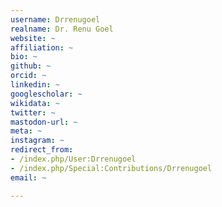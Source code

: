 ```yaml
---
username: Drrenugoel
realname: Dr. Renu Goel
website: ~
affiliation: ~
bio: ~
github: ~
orcid: ~
linkedin: ~
googlescholar: ~
wikidata: ~
twitter: ~
mastodon-url: ~
meta: ~
instagram: ~
redirect_from:
- /index.php/User:Drrenugoel
- /index.php/Special:Contributions/Drrenugoel
email: ~

---
```

